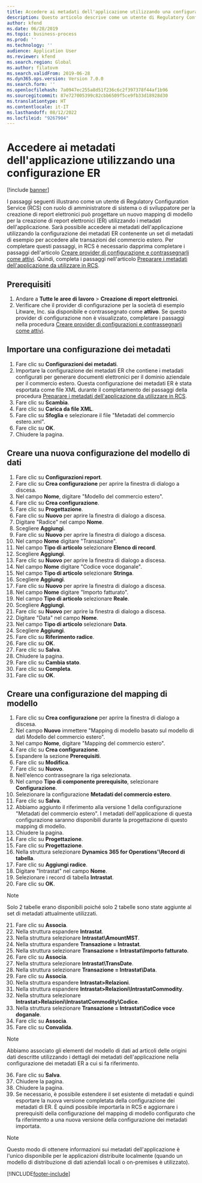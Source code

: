 ```yaml
---
title: Accedere ai metadati dell'applicazione utilizzando una configurazione ER
description: Questo articolo descrive come un utente di Regulatory Configuration Service (RCS) può progettare un nuovo mapping di modello per la creazione di report elettronici (ER) utilizzando i metadati.
author: kfend
ms.date: 06/28/2019
ms.topic: business-process
ms.prod: ''
ms.technology: ''
audience: Application User
ms.reviewer: kfend
ms.search.region: Global
ms.author: filatovm
ms.search.validFrom: 2019-06-28
ms.dyn365.ops.version: Version 7.0.0
ms.search.form: ''
ms.openlocfilehash: 7a0947ec255a8d51f236c6c2f397378f44af1b96
ms.sourcegitcommit: 87e727005399c82cbb6509f5ce9fb33d18928d30
ms.translationtype: HT
ms.contentlocale: it-IT
ms.lasthandoff: 08/12/2022
ms.locfileid: "9267904"
---
```

# <a name="access-application-metadata-by-using-er-configuration"></a>Accedere ai metadati dell'applicazione utilizzando una configurazione ER

[!include [banner](../../includes/banner.md)]

I passaggi seguenti illustrano come un utente di Regulatory Configuration Service (RCS) con ruolo di amministratore di sistema o di sviluppatore per la creazione di report elettronici può progettare un nuovo mapping di modello per la creazione di report elettronici (ER) utilizzando i metadati dell'applicazione. Sarà possibile accedere ai metadati dell'applicazione utilizzando la configurazione dei metadati ER contenente un set di metadati di esempio per accedere alle transazioni del commercio estero. Per completare questi passaggi, in RCS è necessario dapprima completare i passaggi dell'articolo [Creare provider di configurazione e contrassegnarli come attivi](er-configuration-provider-mark-it-active-2016-11.md). Quindi, completa i passaggi nell'articolo [Preparare i metadati dell'applicazione da utilizzare in RCS](prepare-application-metadata-rcs.md).

## <a name="prerequisites"></a>Prerequisiti
1. Andare a **Tutte le aree di lavoro** > **Creazione di report elettronici**. 
2. Verificare che il provider di configurazione per la società di esempio Litware, Inc. sia disponibile e contrassegnato come **attivo**. Se questo provider di configurazione non è visualizzato, completare i passaggi nella procedura [Creare provider di configurazioni e contrassegnarli come attivi](er-configuration-provider-mark-it-active-2016-11.md). 

## <a name="import-metadata-configuration"></a>Importare una configurazione dei metadati 
1. Fare clic su **Configurazioni dei metadati**. 
2. Importare la configurazione dei metadati ER che contiene i metadati configurati per generare documenti elettronici per il dominio aziendale per il commercio estero. Questa configurazione dei metadati ER è stata esportata come file XML durante il completamento dei passaggi della procedura [Preparare i metadati dell'applicazione da utilizzare in RCS](prepare-application-metadata-rcs.md). 
3. Fare clic su **Scambia**. 
4. Fare clic su **Carica da file XML**. 
5. Fare clic su **Sfoglia** e selezionare il file "Metadati del commercio estero.xml". 
6. Fare clic su **OK**. 
7. Chiudere la pagina. 

## <a name="create-data-model-configuration"></a>Creare una nuova configurazione del modello di dati
1. Fare clic su **Configurazioni report**. 
2. Fare clic su **Crea configurazione** per aprire la finestra di dialogo a discesa. 
3. Nel campo **Nome**, digitare "Modello del commercio estero". 
4. Fare clic su **Crea configurazione**. 
5. Fare clic su **Progettazione**. 
6. Fare clic su **Nuovo** per aprire la finestra di dialogo a discesa. 
7. Digitare "Radice" nel campo **Nome**. 
8. Scegliere **Aggiungi**. 
9. Fare clic su **Nuovo** per aprire la finestra di dialogo a discesa. 
10.    Nel campo **Nome** digitare "Transazione". 
11.    Nel campo **Tipo di articolo** selezionare **Elenco di record**. 
12.    Scegliere **Aggiungi**. 
13.    Fare clic su **Nuovo** per aprire la finestra di dialogo a discesa. 
14.    Nel campo **Nome** digitare "Codice voce doganale". 
15.    Nel campo **Tipo di articolo** selezionare **Stringa**. 
16.    Scegliere **Aggiungi**. 
17.    Fare clic su **Nuovo** per aprire la finestra di dialogo a discesa. 
18.    Nel campo **Nome** digitare "Importo fatturato". 
19.    Nel campo **Tipo di articolo** selezionare **Reale**. 
20.    Scegliere **Aggiungi**. 
21.    Fare clic su **Nuovo** per aprire la finestra di dialogo a discesa. 
22.    Digitare "Data" nel campo **Nome**. 
23.    Nel campo **Tipo di articolo** selezionare **Data**. 
24.    Scegliere **Aggiungi**. 
25.    Fare clic su **Riferimento radice**. 
26.    Fare clic su **OK**. 
27.    Fare clic su **Salva**. 
28.    Chiudere la pagina. 
29.    Fare clic su **Cambia stato**. 
30.    Fare clic su **Completa**. 
31.    Fare clic su **OK**. 

## <a name="create-model-mapping-configuration"></a>Creare una configurazione del mapping di modello 
1. Fare clic su **Crea configurazione** per aprire la finestra di dialogo a discesa. 
2. Nel campo **Nuovo** immettere "Mapping di modello basato sul modello di dati Modello del commercio estero". 
3. Nel campo **Nome**, digitare "Mapping del commercio estero". 
4. Fare clic su **Crea configurazione**. 
5. Espandere la sezione **Prerequisiti**. 
6. Fare clic su **Modifica**. 
7. Fare clic su **Nuovo**. 
8. Nell'elenco contrassegnare la riga selezionata. 
9. Nel campo **Tipo di componente prerequisito**, selezionare **Configurazione**. 
10.    Selezionare la configurazione **Metadati del commercio estero**. 
11.    Fare clic su **Salva**. 
12.    Abbiamo aggiunto il riferimento alla versione 1 della configurazione "Metadati del commercio estero". I metadati dell'applicazione di questa configurazione saranno disponibili durante la progettazione di questo mapping di modello. 
13.    Chiudere la pagina. 
14.    Fare clic su **Progettazione**. 
15.    Fare clic su **Progettazione**. 
16.    Nella struttura selezionare **Dynamics 365 for Operations'\Record di tabella**. 
17.    Fare clic su **Aggiungi radice**. 
18.    Digitare "Intrastat" nel campo **Nome**. 
19.    Selezionare i record di tabella **Intrastat**. 
20.    Fare clic su **OK**. 

> [!NOTE]
> Solo 2 tabelle erano disponibili poiché solo 2 tabelle sono state aggiunte al set di metadati attualmente utilizzati. 

21.    Fare clic su **Associa**. 
22.    Nella struttura espandere **Intrastat**. 
23.    Nella struttura selezionare **Intrastat\AmountMST**. 
24.    Nella struttura espandere **Transazione = Intrastat**. 
25.    Nella struttura selezionare **Transazione = Intrastat\Importo fatturato**. 
26.    Fare clic su **Associa**. 
27.    Nella struttura selezionare **Intrastat\TransDate**. 
28.    Nella struttura selezionare **Transazione = Intrastat\Data**. 
29.    Fare clic su **Associa**. 
30.    Nella struttura espandere **Intrastat\>Relazioni**. 
31.    Nella struttura espandere **Intrastat\>Relazioni\IntrastatCommodity**. 
32.    Nella struttura selezionare **Intrastat\>Relazioni\IntrastatCommodity\Codice**. 
33.    Nella struttura selezionare **Transazione = Intrastat\Codice voce doganale**. 
34.    Fare clic su **Associa**. 
35.    Fare clic su **Convalida**. 

> [!NOTE]
> Abbiamo associato gli elementi del modello di dati ad articoli delle origini dati descritte utilizzando i dettagli dei metadati dell'applicazione nella configurazione dei metadati ER a cui si fa riferimento. 
36.    Fare clic su **Salva**. 
37.    Chiudere la pagina. 
38.    Chiudere la pagina. 
39.    Se necessario, è possibile estendere il set esistente di metadati e quindi esportare la nuova versione completata della configurazione dei metadati di ER. È quindi possibile importarla in RCS e aggiornare i prerequisiti della configurazione del mapping di modello configurato che fa riferimento a una nuova versione della configurazione dei metadati importata. 

> [!NOTE]
> Questo modo di ottenere informazioni sui metadati dell'applicazione è l'unico disponibile per le applicazioni distribuite localmente (quando un modello di distribuzione di dati aziendali locali o on-premises è utilizzato).
        


[!INCLUDE[footer-include](../../../../includes/footer-banner.md)]
